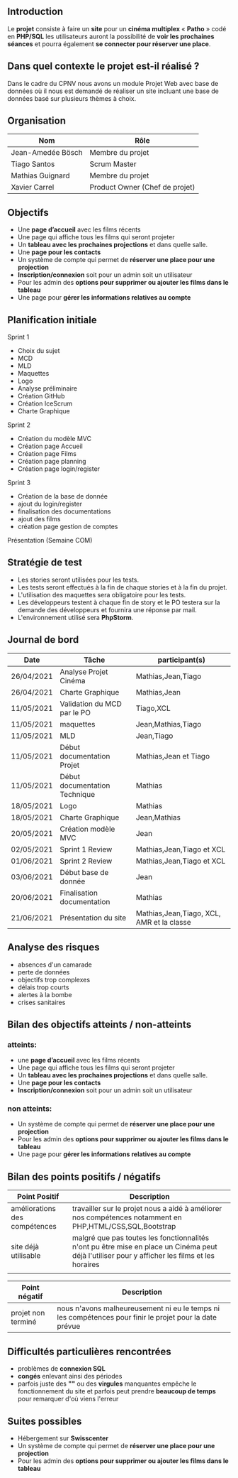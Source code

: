 Introduction
-----
Le **projet** consiste à faire un **site** pour un **cinéma multiplex** « **Patho** » codé en **PHP/SQL** les utilisateurs auront la possibilité de **voir les prochaines séances** et pourra également **se connecter pour réserver une place**.

## Dans quel contexte le projet est-il réalisé ?

Dans le cadre du CPNV nous avons un module Projet Web avec base de données où il nous est demandé de réaliser un site incluant une base de données basé sur plusieurs thèmes à choix.

## Organisation

| Nom               | Rôle                           |
| ----------------- | ------------------------------ |
| Jean-Amedée Bösch | Membre du projet               |
| Tiago Santos      | Scrum Master                   |
| Mathias Guignard  | Membre du projet               |
| Xavier Carrel     | Product Owner (Chef de projet) |

Objectifs
------

-	Une **page d’accueil** avec les films récents
-	Une page qui affiche tous les films qui seront projeter 
-	Un **tableau avec les prochaines projections** et dans quelle salle.
-	Une **page pour les contacts** 
-	Un système de compte qui permet de **réserver une place pour une projection** 
-	**Inscription/connexion** soit pour un admin soit un utilisateur
-	Pour les admin des **options pour supprimer ou ajouter les films dans le tableau**
-	Une page pour **gérer les informations relatives au compte**

## Planification initiale

Sprint 1

- Choix du sujet
- MCD
- MLD
- Maquettes
- Logo
- Analyse préliminaire
- Création GitHub
- Création IceScrum
- Charte Graphique

Sprint 2

- Création du modèle MVC
- Création page Accueil
- Création page Films
- Création page planning
- Création page login/register

Sprint 3

- Création de la base de donnée
- ajout du login/register
- finalisation des documentations
- ajout des films
- création page gestion de comptes

Présentation (Semaine COM)

Stratégie de test
----

- Les stories seront utilisées pour les tests. 
- Les tests seront effectués à la fin de chaque stories et à la fin du projet.
- L'utilisation des maquettes sera obligatoire pour les tests.
- Les développeurs testent à chaque fin de story et le PO testera sur la demande des développeurs et fournira une réponse par mail.
- L'environnement utilisé sera **PhpStorm**.

## Journal de bord

| Date       | Tâche                         | participant(s)                            |
| ---------- | ----------------------------- | ----------------------------------------- |
| 26/04/2021 | Analyse Projet Cinéma         | Mathias,Jean,Tiago                        |
| 26/04/2021 | Charte Graphique              | Mathias,Jean                              |
| 11/05/2021 | Validation du MCD par le PO   | Tiago,XCL                                 |
| 11/05/2021 | maquettes                     | Jean,Mathias,Tiago                        |
| 11/05/2021 | MLD                           | Jean,Tiago                                |
| 11/05/2021 | Début documentation Projet    | Mathias,Jean et Tiago                     |
| 11/05/2021 | Début documentation Technique | Mathias                                   |
| 18/05/2021 | Logo                          | Mathias                                   |
| 18/05/2021 | Charte Graphique              | Jean,Mathias                              |
| 20/05/2021 | Création modèle MVC           | Jean                                      |
| 02/05/2021 | Sprint 1 Review               | Mathias,Jean,Tiago et XCL                 |
| 01/06/2021 | Sprint 2 Review               | Mathias,Jean,Tiago et XCL                 |
| 03/06/2021 | Début base de donnée          | Jean                                      |
| 20/06/2021 | Finalisation documentation    | Mathias                                   |
| 21/06/2021 | Présentation du site          | Mathias,Jean,Tiago, XCL, AMR et la classe |

Analyse des risques
------

- absences d'un camarade
- perte de données
- objectifs trop complexes
- délais trop courts
- alertes à la bombe
- crises sanitaires

## Bilan des objectifs atteints / non-atteints

### atteints:

-	une **page d’accueil** avec les films récents
-	Une page qui affiche tous les films qui seront projeter 
-	Un **tableau avec les prochaines projections** et dans quelle salle.
-	Une **page pour les contacts**  
-	**Inscription/connexion** soit pour un admin soit un utilisateur

### non atteints:

- Un système de compte qui permet de **réserver une place pour une projection**
- Pour les admin des **options pour supprimer ou ajouter les films dans le tableau**
- Une page pour **gérer les informations relatives au compte**

## Bilan des points positifs / négatifs

| Point Positif                 | Description                                                  |
| ----------------------------- | ------------------------------------------------------------ |
| améliorations des compétences | travailler sur le projet nous a aidé à améliorer nos compétences notamment en PHP,HTML/CSS,SQL,Bootstrap |
| site déjà utilisable          | malgré que pas toutes les fonctionnalités n'ont pu être mise en place un Cinéma peut déjà l'utiliser pour  y afficher les films et les horaires |
|                               |                                                              |

| Point négatif      | Description                                                  |
| ------------------ | ------------------------------------------------------------ |
| projet non terminé | nous n'avons malheureusement ni eu le temps ni les compétences pour finir le projet pour la date prévue |



## Difficultés particulières rencontrées

- problèmes de **connexion SQL**
- **congés** enlevant ainsi des périodes
- parfois juste des **""** ou des **virgules** manquantes empêche le fonctionnement du site et parfois peut prendre **beaucoup de temps** pour remarquer d'où viens l'erreur

## Suites possibles

- Hébergement sur **Swisscenter**
- Un système de compte qui permet de **réserver une place pour une projection**
- Pour les admin des **options pour supprimer ou ajouter les films dans le tableau**





